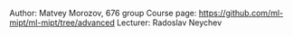 Author: Matvey Morozov, 676 group
Course page: https://github.com/ml-mipt/ml-mipt/tree/advanced
Lecturer: Radoslav Neychev
